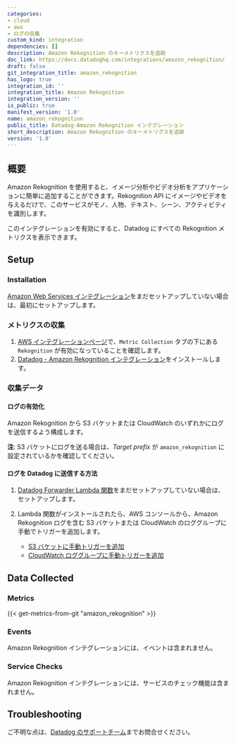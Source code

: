 ```yaml
---
categories:
- cloud
- aws
- ログの収集
custom_kind: integration
dependencies: []
description: Amazon Rekognition のキーメトリクスを追跡
doc_link: https://docs.datadoghq.com/integrations/amazon_rekognition/
draft: false
git_integration_title: amazon_rekognition
has_logo: true
integration_id: ''
integration_title: Amazon Rekognition
integration_version: ''
is_public: true
manifest_version: '1.0'
name: amazon_rekognition
public_title: Datadog-Amazon Rekognition インテグレーション
short_description: Amazon Rekognition のキーメトリクスを追跡
version: '1.0'
---
```


<!--  SOURCED FROM https://github.com/DataDog/dogweb -->
## 概要

Amazon Rekognition を使用すると、イメージ分析やビデオ分析をアプリケーションに簡単に追加することができます。Rekognition API にイメージやビデオを与えるだけで、このサービスがモノ、人物、テキスト、シーン、アクティビティを識別します。

このインテグレーションを有効にすると、Datadog にすべての Rekognition メトリクスを表示できます。

## Setup

### Installation

[Amazon Web Services インテグレーション][1]をまだセットアップしていない場合は、最初にセットアップします。

### メトリクスの収集

1. [AWS インテグレーションページ][2]で、`Metric Collection` タブの下にある `Rekognition` が有効になっていることを確認します。
2. [Datadog - Amazon Rekognition インテグレーション][3]をインストールします。

### 収集データ

#### ログの有効化

Amazon Rekognition から S3 バケットまたは CloudWatch のいずれかにログを送信するよう構成します。

**注**: S3 バケットにログを送る場合は、_Target prefix_ が `amazon_rekognition` に設定されているかを確認してください。

#### ログを Datadog に送信する方法

1. [Datadog Forwarder Lambda 関数][4]をまだセットアップしていない場合は、セットアップします。
2. Lambda 関数がインストールされたら、AWS コンソールから、Amazon Rekognition ログを含む S3 バケットまたは CloudWatch のロググループに手動でトリガーを追加します。

    - [S3 バケットに手動トリガーを追加][5]
    - [CloudWatch ロググループに手動トリガーを追加][6]

## Data Collected

### Metrics
{{< get-metrics-from-git "amazon_rekognition" >}}


### Events

Amazon Rekognition インテグレーションには、イベントは含まれません。

### Service Checks

Amazon Rekognition インテグレーションには、サービスのチェック機能は含まれません。

## Troubleshooting

ご不明な点は、[Datadog のサポートチーム][8]までお問合せください。

[1]: https://docs.datadoghq.com/ja/integrations/amazon_web_services/
[2]: https://app.datadoghq.com/integrations/amazon-web-services
[3]: https://app.datadoghq.com/integrations/amazon-rekognition
[4]: https://docs.datadoghq.com/ja/logs/guide/forwarder/
[5]: https://docs.datadoghq.com/ja/integrations/amazon_web_services/?tab=allpermissions#collecting-logs-from-s3-buckets
[6]: https://docs.datadoghq.com/ja/integrations/amazon_web_services/?tab=allpermissions#collecting-logs-from-cloudwatch-log-group
[7]: https://github.com/DataDog/dogweb/blob/prod/integration/amazon_rekognition/amazon_rekognition_metadata.csv
[8]: https://docs.datadoghq.com/ja/help/